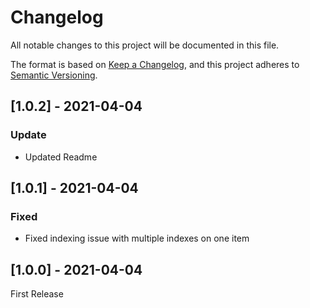 # Changelog
All notable changes to this project will be documented in this file.

The format is based on [Keep a Changelog](https://keepachangelog.com/en/1.0.0/),
and this project adheres to [Semantic Versioning](https://semver.org/spec/v2.0.0.html).

## [1.0.2] - 2021-04-04

### Update
- Updated Readme

## [1.0.1] - 2021-04-04

### Fixed
- Fixed indexing issue with multiple indexes on one item

## [1.0.0] - 2021-04-04

First Release
